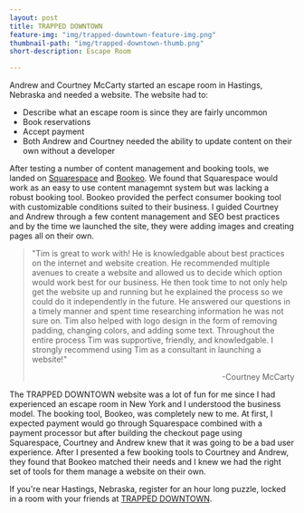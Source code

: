 ```yaml
---
layout: post
title: TRAPPED DOWNTOWN
feature-img: "img/trapped-downtown-feature-img.png"
thumbnail-path: "img/trapped-downtown-thumb.png"
short-description: Escape Room

---
```


Andrew and Courtney McCarty started an escape room in Hastings, Nebraska and needed a website. The website had to:
<ul>
<li>Describe what an escape room is since they are fairly uncommon</li>
<li>Book reservations</li>
<li>Accept payment</li>
<li>Both Andrew and Courtney needed the ability to update content on their own without a developer</li>
</ul>

After testing a number of content management and booking tools, we landed on <a href="https://www.squarespace.com/" target="_blank">Squarespace</a> and <a href="https://www.bookeo.com/" target="_blank">Bookeo</a>. We found that Squarespace would work as an easy to use content managemnt system but was lacking a robust booking tool. Bookeo provided the perfect consumer booking tool with customizable conditions suited to their business. I guided Courtney and Andrew through a few content management and SEO best practices and by the time we launched the site, they were adding images and creating pages all on their own.

<blockquote>"Tim is great to work with!  He is knowledgable about best practices on the internet and website creation.  He recommended multiple avenues to create a website and allowed us to decide which option would work best for our business.  He then took time to not only help get the website up and running but he explained the process so we could do it independently in the future.  He answered our questions in a timely manner and spent time researching information he was not sure on.  Tim also helped with logo design in the form of removing padding, changing colors, and adding some text.  Throughout the entire process Tim was supportive, friendly, and knowledgable.  I strongly recommend using Tim as a consultant in launching a website!"
<p style="text-align:right">-Courtney McCarty</p></blockquote>

The TRAPPED DOWNTOWN website was a lot of fun for me since I had experienced an escape room in New York and I understood the business model. The booking tool, Bookeo, was completely new to me. At first, I expected payment would go through Squarespace combined with a payment processor but after building the checkout page using Squarespace, Courtney and Andrew knew that it was going to be a bad user experience. After I presented a few booking tools to Courtney and Andrew, they found that Bookeo matched their needs and I knew we had the right set of tools for them manage a website on their own.

If you're near Hastings, Nebraska, register for an hour long puzzle, locked in a room with your friends at <a href="https://www.trappeddowntown.com/" target="_blank">TRAPPED DOWNTOWN</a>.